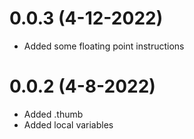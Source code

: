 # 0.0.3 (4-12-2022)

- Added some floating point instructions

# 0.0.2 (4-8-2022)

- Added .thumb
- Added local variables
